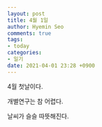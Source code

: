 ```yaml
---
layout: post
title: 4월 1일
author: Hyemin Seo
comments: true
tags:
- today
categories:
- 일기 
date: 2021-04-01 23:28 +0900
---
```

4월 첫날이다.

개별연구는 참 어렵다.

날씨가 슬슬 따뜻해진다.
